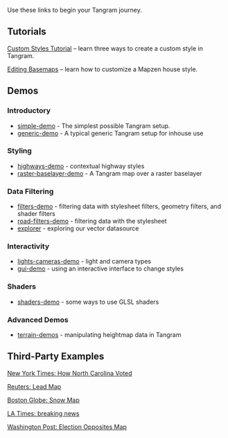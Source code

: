 Use these links to begin your Tangram journey.

## Tutorials

[Custom Styles Tutorial](tutorials/custom-styles.md) – learn three ways to create a custom style in Tangram.

[Editing Basemaps](tutorials/editing-basemaps.md) – learn how to customize a Mapzen house style.

## Demos

### Introductory

- [simple-demo](https://github.com/tangrams/simple-demo) - The simplest possible Tangram setup.
- [generic-demo](https://github.com/tangrams/generic-demo) - A typical generic Tangram setup for inhouse use

### Styling
- [highways-demo](https://github.com/tangrams/highways-demo) - contextual highway styles
- [raster-baselayer-demo](https://github.com/tangrams/raster-baselayer-demo) - A Tangram map over a raster baselayer

### Data Filtering
- [filters-demo](https://github.com/tangrams/filters-demo) - filtering data with stylesheet filters, geometry filters, and shader filters
- [road-filters-demo](https://github.com/tangrams/road-filters-demo) - filtering data with the stylesheet
- [explorer](https://github.com/tangrams/explorer) - exploring our vector datasource

### Interactivity
- [lights-cameras-demo](https://github.com/tangrams/lights-cameras-demo) - light and camera types
- [gui-demo](https://github.com/tangrams/gui-demo) - using an interactive interface to change styles

### Shaders
- [shaders-demo](https://github.com/tangrams/shaders-demo) - some ways to use GLSL shaders

### Advanced Demos
- [terrain-demos](https://github.com/tangrams/terrain-demos) - manipulating heightmap data in Tangram

## Third-Party Examples

[New York Times: How North Carolina Voted](https://www.nytimes.com/interactive/2016/11/08/us/elections/north-carolina-presidential-election-precinct-maps.html)

[Reuters: Lead Map](http://reut.rs/2hZEBIS)

[Boston Globe: Snow Map](https://apps.bostonglobe.com/metro/graphics/2016/12/snow-totals/)

[LA Times: breaking news](https://twitter.com/latimes/status/812120574713614336)

[Washington Post: Election Opposites Map](https://www.washingtonpost.com/news/the-fix/wp/2016/11/15/bringing-america-together-find-the-closest-place-that-voted-the-opposite-of-where-you-live/)
